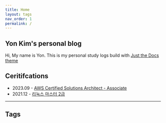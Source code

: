 ```yaml
---
title: Home
layout: tags
nav_order: 1
permalink: /
---
```


## Yon Kim's personal blog 
Hi, My name is Yon. This is my personal study logs build with [Just the Docs theme](https://just-the-docs.github.io/just-the-docs/)

## Ceritifcations
- 2023.09 - [AWS Certified Solutions Architect - Associate](https://aws.amazon.com/ko/certification/certified-solutions-architect-associate/)
- 2021.12 - [리눅스 마스터 2급](https://www.ihd.or.kr/introducesubject1.do)

---

## Tags

